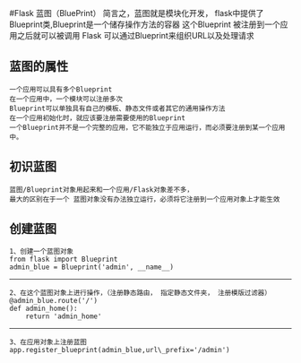 #Flask 蓝图（BluePrint）
    简言之，蓝图就是模块化开发， flask中提供了Blueprint类,Blueprint是一个储存操作方法的容器
    这个Blueprint 被注册到一个应用之后就可以被调用
    Flask 可以通过Blueprint来组织URL以及处理请求
    
## 蓝图的属性
    一个应用可以具有多个Blueprint
    在一个应用中，一个模块可以注册多次
    Blueprint可以单独具有自己的模板、静态文件或者其它的通用操作方法
    在一个应用初始化时，就应该要注册需要使用的Blueprint
    一个Blueprint并不是一个完整的应用，它不能独立于应用运行，而必须要注册到某一个应用中。
    
## 初识蓝图
    蓝图/Blueprint对象用起来和一个应用/Flask对象差不多，
    最大的区别在于一个 蓝图对象没有办法独立运行，必须将它注册到一个应用对象上才能生效
## 创建蓝图
    1、创建一个蓝图对象
    from flask import Blueprint
    admin_blue = Blueprint('admin', __name__)
---
    2、在这个蓝图对象上进行操作，（注册静态路由， 指定静态文件夹， 注册模版过滤器）
    @admin_blue.route('/')
    def admin_home():
        return 'admin_home'
---
    3、在应用对象上注册蓝图
    app.register_blueprint(admin_blue,url\_prefix='/admin')
    
